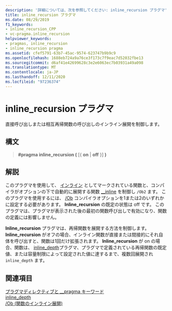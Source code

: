 ```yaml
---
description: '詳細については、次を参照してください: inline_recursion プラグマ'
title: inline_recursion プラグマ
ms.date: 08/29/2019
f1_keywords:
- inline_recursion_CPP
- vc-pragma.inline_recursion
helpviewer_keywords:
- pragmas, inline_recursion
- inline_recursion pragma
ms.assetid: cfef5791-63b7-45ac-9574-623747b9b9c9
ms.openlocfilehash: 1688eb724a9a76ce3f173c7f9eac7d52032fbe13
ms.sourcegitcommit: d6af41e42699628c3e2e6063ec7b03931a49a098
ms.translationtype: MT
ms.contentlocale: ja-JP
ms.lasthandoff: 12/11/2020
ms.locfileid: "97236374"
---
```

# <a name="inline_recursion-pragma"></a>inline_recursion プラグマ

直接呼び出しまたは相互再帰関数の呼び出しのインライン展開を制御します。

## <a name="syntax"></a>構文

> **#pragma inline_recursion (** [{ **on**  |  **off** }] **)**

## <a name="remarks"></a>解説

このプラグマを使用して、 [インライン](../cpp/inline-functions-cpp.md) としてマークされている関数と、コンパイラがオプションの下で自動的に展開する関数 [__inline](../cpp/inline-functions-cpp.md) を制御し `/Ob2` ます。 このプラグマを使用するには、 [/Ob](../build/reference/ob-inline-function-expansion.md) コンパイラオプションを1または2のいずれかに設定する必要があります。 **Inline_recursion** の既定の状態は off です。 このプラグマは、プラグマが表示された後の最初の関数呼び出しで有効になり、関数の定義には影響しません。

**Inline_recursion** プラグマは、再帰関数を展開する方法を制御します。 **Inline_recursion** がオフの場合、インライン関数が直接または間接的にそれ自体を呼び出すと、関数は1回だけ拡張されます。 **Inline_recursion** が on の場合、関数は、 [inline_depth](../preprocessor/inline-depth.md)プラグマ、プラグマで定義されている再帰関数の既定値、または容量制限によって設定された値に達するまで、複数回展開され `inline_depth` ます。

## <a name="see-also"></a>関連項目

[プラグマディレクティブと __pragma キーワード](../preprocessor/pragma-directives-and-the-pragma-keyword.md)\
[inline_depth](../preprocessor/inline-depth.md)\
[/Ob (関数のインライン展開)](../build/reference/ob-inline-function-expansion.md)
